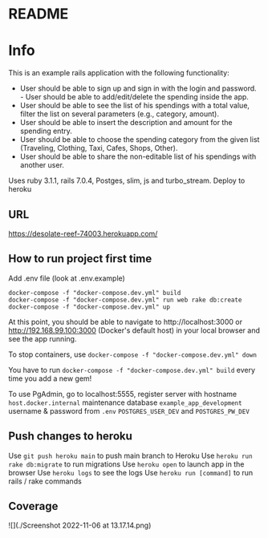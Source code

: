 # README
# Info
This is an example rails application with the following functionality:
- User should be able to sign up and sign in with the login and password. - User should be able to add/edit/delete the spending inside the app.
- User should be able to see the list of his spendings with a total value, filter the list on several parameters (e.g., category, amount).
- User should be able to insert the description and amount for the spending entry.
- User should be able to choose the spending category from the given list (Traveling, Clothing, Taxi, Cafes, Shops, Other).
- User should be able to share the non-editable list of his spendings with another user.

Uses ruby 3.1.1, rails 7.0.4, Postges, slim, js and turbo_stream.
Deploy to heroku

## URL
https://desolate-reef-74003.herokuapp.com/

## How to run project first time

Add .env file (look at .env.example)
```
docker-compose -f "docker-compose.dev.yml" build
docker-compose -f "docker-compose.dev.yml" run web rake db:create
docker-compose -f "docker-compose.dev.yml" up
```

At this point, you should be able to navigate to http://localhost:3000
or http://192.168.99.100:3000 (Docker's default host)
in your local browser and see the app running.

To stop containers, use
```docker-compose -f "docker-compose.dev.yml" down```

You have to run
```docker-compose -f "docker-compose.dev.yml" build```
every time you add a new gem!

To use PgAdmin, go to localhost:5555, register server with 
hostname `host.docker.internal`
maintenance database `example_app_development`
username & password from `.env` `POSTGRES_USER_DEV` and `POSTGRES_PW_DEV`

## Push changes to heroku
Use `git push heroku main` to push main branch to Heroku
Use `heroku run rake db:migrate` to run migrations
Use `heroku open` to launch app in the browser
Use `heroku logs` to see the logs
Use `heroku run [command]` to run rails / rake commands

## Coverage

![](./Screenshot 2022-11-06 at 13.17.14.png)

